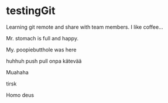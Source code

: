 # testingGit
Learning git remote and share with team members. I like coffee...

Mr. stomach is full and happy.

My. poopiebutthole was here

huhhuh push pull onpa kätevää

Muahaha

tirsk

Homo deus 
